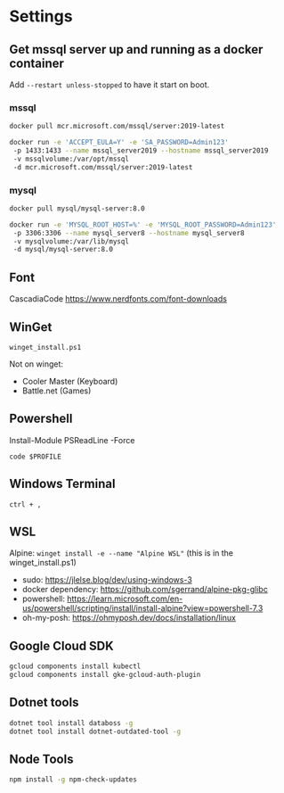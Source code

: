 # Settings

## Get mssql server up and running as a docker container

Add `--restart unless-stopped` to have it start on boot.

### mssql

```bash
docker pull mcr.microsoft.com/mssql/server:2019-latest

docker run -e 'ACCEPT_EULA=Y' -e 'SA_PASSWORD=Admin123'
 -p 1433:1433 --name mssql_server2019 --hostname mssql_server2019
 -v mssqlvolume:/var/opt/mssql
 -d mcr.microsoft.com/mssql/server:2019-latest
```

### mysql

```bash
docker pull mysql/mysql-server:8.0

docker run -e 'MYSQL_ROOT_HOST=%' -e 'MYSQL_ROOT_PASSWORD=Admin123'
 -p 3306:3306 --name mysql_server8 --hostname mysql_server8
 -v mysqlvolume:/var/lib/mysql
 -d mysql/mysql-server:8.0
 ```

## Font

CascadiaCode
<https://www.nerdfonts.com/font-downloads>

## WinGet

`winget_install.ps1`

Not on winget:

- Cooler Master (Keyboard)
- Battle.net (Games)

## Powershell

Install-Module PSReadLine -Force

`code $PROFILE`

## Windows Terminal

`ctrl + ,`

## WSL

Alpine: `winget install -e --name "Alpine WSL"` (this is in the winget_install.ps1)

- sudo: <https://jlelse.blog/dev/using-windows-3>
- docker dependency: <https://github.com/sgerrand/alpine-pkg-glibc>
- powershell: <https://learn.microsoft.com/en-us/powershell/scripting/install/install-alpine?view=powershell-7.3>
- oh-my-posh: <https://ohmyposh.dev/docs/installation/linux>

## Google Cloud SDK

```bash
gcloud components install kubectl
gcloud components install gke-gcloud-auth-plugin
```

## Dotnet tools

```bash
dotnet tool install databoss -g
dotnet tool install dotnet-outdated-tool -g
```

## Node Tools

```bash
npm install -g npm-check-updates
```
